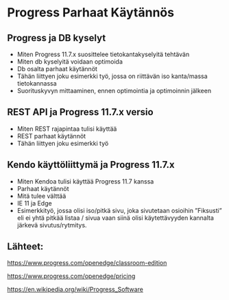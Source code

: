 # Progress Parhaat Käytännös

## Progress ja DB kyselyt

  * Miten Progress 11.7.x suosittelee tietokantakyselyitä tehtävän
  * Miten db kyselyitä voidaan optimoida
  * Db osalta parhaat käytännöt
  * Tähän liittyen joku esimerkki työ, jossa on riittävän iso kanta/massa tietokannassa
  * Suorituskyvyn mittaaminen, ennen optimointia ja optimoinnin jälkeen

 
## REST API ja Progress 11.7.x versio

  * Miten REST rajapintaa tulisi käyttää
  * REST parhaat käytännöt
  * Tähän liittyen joku esimerkki työ

## Kendo käyttöliittymä ja Progress 11.7.x

  * Miten Kendoa tulisi käyttää Progress 11.7 kanssa
  * Parhaat käytännöt
  * Mitä tulee välttää
  * IE 11 ja Edge
  * Esimerkkityö, jossa olisi iso/pitkä sivu, joka sivutetaan osioihin ”Fiksusti” eli ei yhtä pitkää listaa / sivua vaan siinä olisi käytettävyyden kannalta järkevä sivutus/rytmitys.


## Lähteet:

https://www.progress.com/openedge/classroom-edition

https://www.progress.com/openedge/pricing

https://en.wikipedia.org/wiki/Progress_Software
